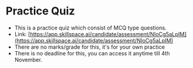# Practice Quiz

* This is a practice quiz which consist of MCQ type questions.
* Link: [https://app.skillspace.ai/candidate/assessment/NIoCg5aLpIM](https://app.skillspace.ai/candidate/assessment/NIoCg5aLpIM)
* There are no marks/grade for this, it's for your own practice
* There is no deadline for this, you can access it anytime till 4th November.

